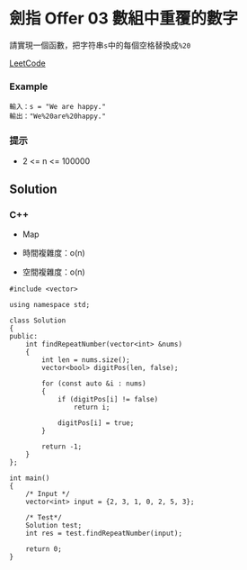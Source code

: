 # 劍指 Offer 03 數組中重覆的數字

請實現一個函數，把字符串`s`中的每個空格替換成`%20`

[LeetCode](https://leetcode-cn.com/problems/ti-huan-kong-ge-lcof/)

### Example

```
輸入：s = "We are happy."
輸出："We%20are%20happy."
```

### 提示
* 2 <= n <= 100000

## Solution  

### C++
* Map

* 時間複雜度：o(n)
* 空間複雜度：o(n)

```
#include <vector>

using namespace std;

class Solution
{
public:
    int findRepeatNumber(vector<int> &nums)
    {
        int len = nums.size();
        vector<bool> digitPos(len, false);

        for (const auto &i : nums)
        {
            if (digitPos[i] != false)
                return i;
            
            digitPos[i] = true;
        }

        return -1;
    }
};

int main()
{
    /* Input */
    vector<int> input = {2, 3, 1, 0, 2, 5, 3};

    /* Test*/
    Solution test;
    int res = test.findRepeatNumber(input);

    return 0;
}
```
